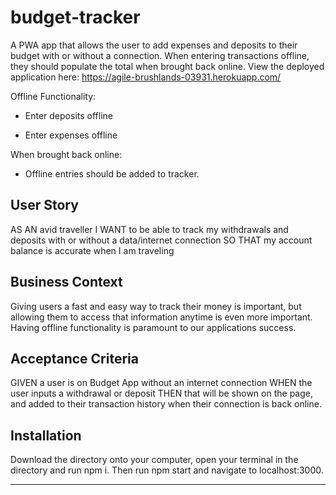 # budget-tracker
A PWA app that allows the user to add expenses and deposits to their budget with or without a connection. When entering transactions offline, they should populate the total when brought back online.
View the deployed application here: https://agile-brushlands-03931.herokuapp.com/

Offline Functionality:

  * Enter deposits offline

  * Enter expenses offline

When brought back online:

  * Offline entries should be added to tracker.

## User Story
AS AN avid traveller
I WANT to be able to track my withdrawals and deposits with or without a data/internet connection
SO THAT my account balance is accurate when I am traveling

## Business Context
Giving users a fast and easy way to track their money is important, but allowing them to access that information anytime is even more important. Having offline functionality is paramount to our applications success.


## Acceptance Criteria
GIVEN a user is on Budget App without an internet connection
WHEN the user inputs a withdrawal or deposit
THEN that will be shown on the page, and added to their transaction history when their connection is back online.

## Installation
Download the directory onto your computer, open your terminal in the directory and run npm i. Then run npm start and navigate to localhost:3000.

- - -


